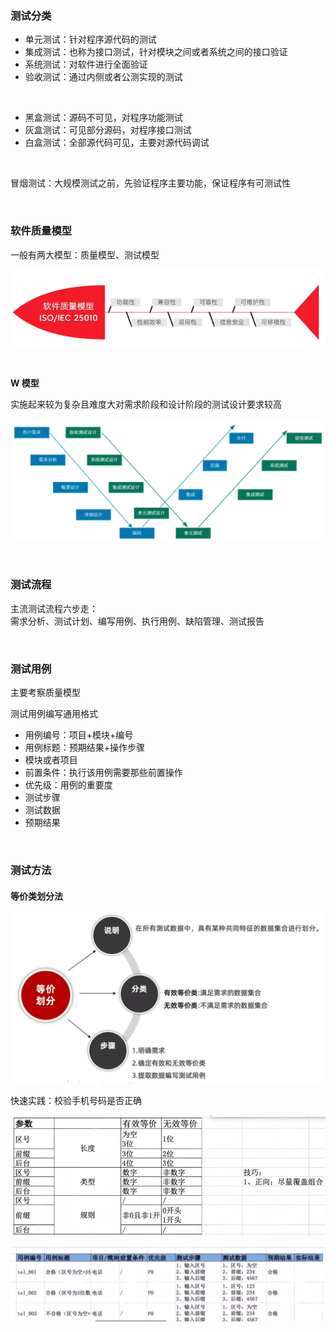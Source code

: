 ### 测试分类

- 单元测试：针对程序源代码的测试
- 集成测试：也称为接口测试，针对模块之间或者系统之间的接口验证
- 系统测试：对软件进行全面验证
- 验收测试：通过内侧或者公测实现的测试

<br>

- 黑盒测试：源码不可见，对程序功能测试
- 灰盒测试：可见部分源码，对程序接口测试
- 白盒测试：全部源代码可见，主要对源代码调试

<br>

冒烟测试：大规模测试之前，先验证程序主要功能，保证程序有可测试性

<br>

### 软件质量模型

一般有两大模型：质量模型、测试模型

![](./imgs/ls1.png)

<br>

**W 模型**

实施起来较为复杂且难度大对需求阶段和设计阶段的测试设计要求较高

![](./imgs/ls2.png)

<br>

### 测试流程

主流测试流程六步走：  
需求分析、测试计划、编写用例、执行用例、缺陷管理、测试报告

<br>

### 测试用例

主要考察质量模型

测试用例编写通用格式

- 用例编号：项目+模块+编号
- 用例标题：预期结果+操作步骤
- 模块或者项目
- 前置条件：执行该用例需要那些前置操作
- 优先级：用例的重要度
- 测试步骤
- 测试数据
- 预期结果

<br>

### 测试方法

#### 等价类划分法

![](./imgs/ls3.png)

快速实践：校验手机号码是否正确

![](./imgs/ls4.png)

![](./imgs/ls5.png)

<br>
